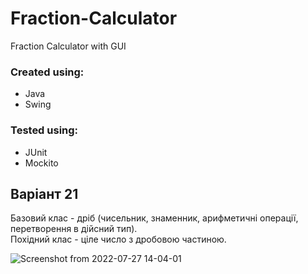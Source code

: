 # Fraction-Calculator
Fraction Calculator with GUI  

### Created using:
- Java
- Swing
  
### Tested using:
- JUnit
- Mockito
  
## Варіант 21  
Базовий клас - дріб (чисельник, знаменник, арифметичні операції, перетворення в дійсний тип).  
Похідний клас - ціле число з дробовою частиною.  
  
![Screenshot from 2022-07-27 14-04-01](https://user-images.githubusercontent.com/110092103/181233489-60771da5-c7c3-4d98-957c-54e081a34640.png)

